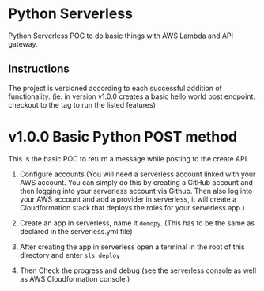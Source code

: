 # Python Serverless

Python Serverless POC to do basic things with AWS Lambda and API gateway.


## Instructions

The project is versioned according to each successful addition of functionality. (ie. in version v1.0.0 creates a basic hello world post endpoint. checkout to the tag to run the listed features)


# v1.0.0 Basic Python POST method 

This is the basic POC to return a message while posting to the create API. 

1. Configure accounts (You will need a serverless account linked with your AWS account. You can simply do this by creating a GitHub account and then logging into your serverless account via Github. Then also log into your AWS account and add a provider in serverless, it will create a Cloudformation stack that deploys the roles for your serverless app.) 

2. Create an app in serverless, name it `demopy`. (This has to be the same as declared in the serverless.yml file)

3. After creating the app in serverless open a terminal in the root of this directory and enter `sls deploy`

4. Then Check the progress and debug (see the serverless console as well as AWS Cloudformation console.)
